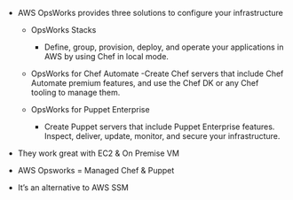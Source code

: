 - AWS OpsWorks provides three solutions to configure your infrastructure
  - OpsWorks Stacks
    - Define, group, provision, deploy, and operate your applications in AWS by using Chef in local mode.

  - OpsWorks for Chef Automate
    -Create Chef servers that include Chef Automate premium features, and use the Chef DK or any Chef tooling to manage them.

  - OpsWorks for Puppet Enterprise
    - Create Puppet servers that include Puppet Enterprise features. Inspect, deliver, update, monitor, and secure your infrastructure.

- They work great with EC2 & On Premise VM
- AWS Opsworks = Managed Chef & Puppet
- It’s an alternative to AWS SSM
